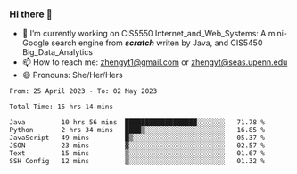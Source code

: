 ### Hi there 👋

<!--
**zhengyt1/zhengyt1** is a ✨ _special_ ✨ repository because its `README.md` (this file) appears on your GitHub profile.

Here are some ideas to get you started:

- 🔭 I’m currently working on ...
- 🌱 I’m currently learning ...
- 👯 I’m looking to collaborate on ...
- 🤔 I’m looking for help with ...
- 💬 Ask me about ...
- 📫 How to reach me: ...
- 😄 Pronouns: ...
- ⚡ Fun fact: ...
-->

- 🔭 I’m currently working on CIS5550 Internet_and_Web_Systems: A mini-Google search engine from ***scratch*** writen by Java, and CIS5450 Big_Data_Analytics
- 📫 How to reach me: zhengyt1@gmail.com or zhengyt@seas.upenn.edu
- 😄 Pronouns: She/Her/Hers



<!--START_SECTION:waka-->

```text
From: 25 April 2023 - To: 02 May 2023

Total Time: 15 hrs 14 mins

Java         10 hrs 56 mins  ██████████████████░░░░░░░   71.78 %
Python       2 hrs 34 mins   ████▒░░░░░░░░░░░░░░░░░░░░   16.85 %
JavaScript   49 mins         █▒░░░░░░░░░░░░░░░░░░░░░░░   05.37 %
JSON         23 mins         ▓░░░░░░░░░░░░░░░░░░░░░░░░   02.57 %
Text         15 mins         ▒░░░░░░░░░░░░░░░░░░░░░░░░   01.67 %
SSH Config   12 mins         ▒░░░░░░░░░░░░░░░░░░░░░░░░   01.32 %
```

<!--END_SECTION:waka-->
